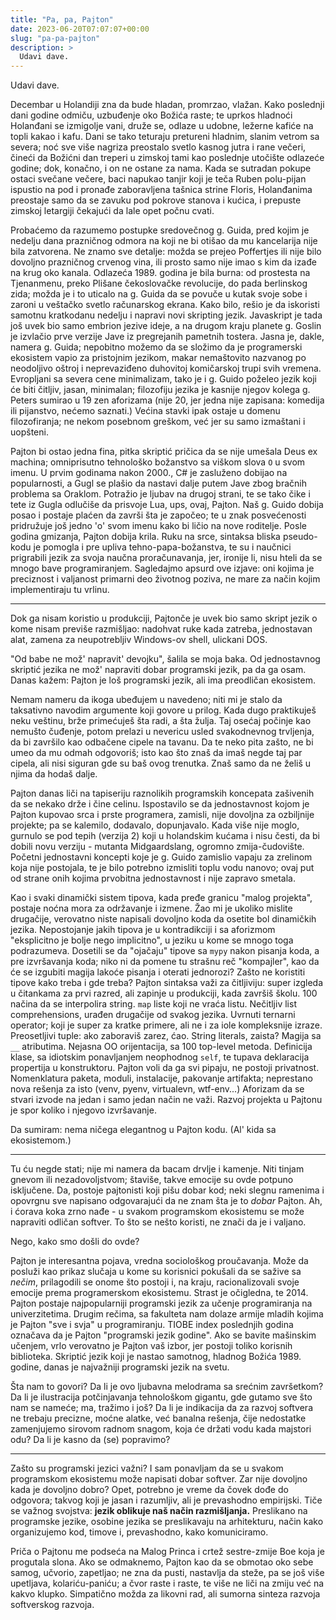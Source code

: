 ```yaml
---
title: "Pa, pa, Pajton"
date: 2023-06-20T07:07:07+00:00
slug: "pa-pa-pajton"
description: >
  Udavi dave.
---
```


Udavi dave.

Decembar u Holandiji zna da bude hladan, promrzao, vlažan. Kako poslednji dani godine odmiču, uzbuđenje oko Božića raste; te uprkos hladnoći Holanđani se izmigolje vani, druže se, odlaze u udobne, ležerne kafiće na topli kakao i kafu. Dani se tako teturaju pretureni hladnim, slanim vetrom sa severa; noć sve više nagriza preostalo svetlo kasnog jutra i rane večeri, čineći da Božićni dan treperi u zimskoj tami kao poslednje utočište odlazeće godine; dok, konačno, i on ne ostane za nama. Kada se sutradan pokupe ostaci svečane večere, baci napukao tanjir koji je teča Ruben polu-pijan ispustio na pod i pronađe zaboravljena tašnica strine Floris, Holanđanima preostaje samo da se zavuku pod pokrove stanova i kućica, i prepuste zimskoj letargiji čekajući da lale opet počnu cvati.

Probaćemo da razumemo postupke sredovečnog g. Guida, pred kojim je nedelju dana prazničnog odmora na koji ne bi otišao da mu kancelarija nije bila zatvorena. Ne znamo sve detalje: možda se prejeo Poffertjes ili nije bilo dovoljno prazničnog crvenog vina, ili prosto samo nije imao s kim da izađe na krug oko kanala. Odlazeća 1989. godina je bila burna: od prostesta na Tjenanmenu, preko Plišane čekoslovačke revolucije, do pada berlinskog zida; možda je i to uticalo na g. Guida da se povuče u kutak svoje sobe i zaroni u veštačko svetlo računarskog ekrana. Kako bilo, rešio je da iskoristi samotnu kratkodanu nedelju i napravi novi skripting jezik. Javaskript je tada još uvek bio samo embrion jezive ideje, a na drugom kraju planete g. Goslin je izvlačio prve verzije Jave iz pregrejanih pametnih tostera. Jasna je, dakle, namera g. Guida; nepobitno možemo da se složimo da je programerski ekosistem vapio za pristojnim jezikom, makar nemaštovito nazvanog po neodoljivo oštroj i neprevaziđeno duhovitoj komičarskoj trupi svih vremena. Evropljani sa severa cene minimalizam, tako je i g. Guido poželeo jezik koji će biti čitljiv, jasan, minimalan; filozofiju jezika je kasnije njegov kolega g. Peters sumirao u 19 zen aforizama (nije 20, jer jedna nije zapisana: komedija ili pijanstvo, nećemo saznati.) Većina stavki ipak ostaje u domenu filozofiranja; ne nekom posebnom greškom, već jer su samo izmaštani i uopšteni.

Pajton bi ostao jedna fina, pitka skriptić pričica da se nije umešala Deus ex machina; omniprisutno tehnološko božanstvo sa viškom slova `O` u svom imenu. U prvim godinama nakon 2000., C# je zasluženo dobijao na popularnosti, a Gugl se plašio da nastavi dalje putem Jave zbog bračnih problema sa Oraklom. Potražio je ljubav na drugoj strani, te se tako čike i tete iz Gugla odlučiše da prisvoje Lua, ups, ovaj, Pajton. Naš g. Guido dobija posao i postaje plaćen da završi šta je započeo; te u znak posvećenosti pridružuje još jedno 'o' svom imenu kako bi ličio na nove roditelje. Posle godina gmizanja, Pajton dobija krila. Ruku na srce, sintaksa bliska pseudo-kodu je pomogla i pre upliva tehno-papa-božanstva, te su i naučnici prigrabili jezik za svoja naučna proračunavanja, jer, ironije li, nisu hteli da se mnogo bave programiranjem. Sagledajmo apsurd ove izjave: oni kojima je preciznost i valjanost primarni deo životnog poziva, ne mare za način kojim implementiraju tu vrlinu.

----

Dok ga nisam koristio u produkciji, Pajtonče je uvek bio samo skript jezik o kome nisam previše razmišljao: nadohvat ruke kada zatreba, jednostavan alat, zamena za neupotrebljiv Windows-ov shell, ulickani DOS.

"Od babe ne mož' napravit' devojku", šalila se moja baka. Od jednostavnog skriptić jezika ne mož' napraviti dobar programski jezik, pa da ga osam. Danas kažem: Pajton je loš programski jezik, ali ima preodličan ekosistem.

Nemam nameru da ikoga ubeđujem u navedeno; niti mi je stalo da taksativno navodim argumente koji govore u prilog. Kada dugo praktikuješ neku veštinu, brže primećuješ šta radi, a šta žulja. Taj osećaj počinje kao nemušto čuđenje, potom prelazi u nevericu usled svakodnevnog trvljenja, da bi završilo kao odbačene cipele na tavanu. Da te neko pita zašto, ne bi umeo da mu odmah odgovoriš; isto kao što znaš da imaš negde taj par cipela, ali nisi siguran gde su baš ovog trenutka. Znaš samo da ne želiš u njima da hodaš dalje.

Pajton danas liči na tapiseriju raznolikih programskih koncepata zašivenih da se nekako drže i čine celinu. Ispostavilo se da jednostavnost kojom je Pajton kupovao srca i prste programera, zamisli, nije dovoljna za ozbiljnije projekte; pa se kalemilo, dodavalo, dopunjavalo. Kada više nije moglo, gurnulo se pod tepih (verzija 2) koji u holandskim kućama i nisu česti, da bi dobili novu verziju - mutanta Midgaardslang, ogromno zmija-čudovište. Početni jednostavni koncepti koje je g. Guido zamislio vapaju za zrelinom koja nije postojala, te je bilo potrebno izmisliti toplu vodu nanovo; ovaj put od strane onih kojima prvobitna jednostavnost i nije zapravo smetala.

Kao i svaki dinamički sistem tipova, kada pređe granicu "malog projekta", postaje noćna mora za održavanje i izmene. Žao mi je ukoliko mislite drugačije, verovatno niste napisali dovoljno koda da osetite bol dinamičkih jezika. Nepostojanje jakih tipova  je u kontradikciji i sa aforizmom "eksplicitno je bolje nego implicitno", u jeziku u kome se mnogo toga podrazumeva. Dosetili se da "ojačaju" tipove sa `mypy` nakon pisanja koda, a pre izvršavanja koda; niko ni da pomene tu strašnu reč "kompajler", kao da će se izgubiti magija lakoće pisanja i oterati jednorozi? Zašto ne koristiti tipove kako treba i gde treba? Pajton sintaksa važi za čitljiviju: super izgleda u čitankama za prvi razred, ali zapinje u produkciji, kada završiš školu. 100 načina da se interpolira string. `map` liste koji ne vraća listu. Nečitljiv list comprehensions, urađen drugačije od svakog jezika. Uvrnuti ternarni operator; koji je super za kratke primere, ali ne i za iole kompleksnije izraze. Preosetljivi tuple: ako zaboraviš zarez, ćao. String literals, zaista? Magija sa `__` atributima. Nejasna OO orijentacija, sa 100 top-level metoda. Definicija klase, sa idiotskim ponavljanjem neophodnog `self`, te tupava deklaracija propertija u konstruktoru. Pajton voli da ga svi pipaju, ne postoji privatnost. Nomenklatura paketa, moduli, instalacije, pakovanje artifakta; neprestano nova rešenja za isto (venv, pyenv, virtualevn, wtf-env...) Aforizam da se stvari izvode na jedan i samo jedan način ne važi. Razvoj projekta u Pajtonu je spor koliko i njegovo izvršavanje.

Da sumiram: nema ničega elegantnog u Pajton kodu. (Al' kida sa ekosistemom.)

----

Tu ću negde stati; nije mi namera da bacam drvlje i kamenje.  Niti tinjam gnevom ili nezadovoljstvom; štaviše, takve emocije su ovde potpuno isključene. Da, postoje pajtonisti koji pišu dobar kod; neki slegnu ramenima i opovrgnu sve napisano odgovarajući da ne znam šta je to _dobar_ Pajton. Ah, i ćorava koka zrno nađe - u svakom programskom ekosistemu se može napraviti odličan softver. To što se nešto koristi, ne znači da je i valjano.

Nego, kako smo došli do ovde?

Pajton je interesantna pojava, vredna sociološkog proučavanja. Može da posluži kao prikaz slučaja u kome su korisnici pokušali da se sažive sa _nečim_, prilagodili se onome što postoji i, na kraju, racionalizovali svoje emocije prema programerskom ekosistemu. Strast je očigledna, te 2014. Pajton postaje najpopularniji programski jezik za učenje programiranja na univerzitetima. Drugim rečima, sa fakulteta nam dolaze armije mladih kojima je Pajton "sve i svja" u programiranju. TIOBE index poslednjih godina označava da je Pajton "programski jezik godine". Ako se bavite mašinskim učenjem, vrlo verovatno je Pajton vaš izbor, jer postoji toliko korisnih biblioteka. Skriptić jezik koji je nastao samotnog, hladnog Božića 1989. godine, danas je najvažniji programski jezik na svetu.

Šta nam to govori? Da li je ovo ljubavna melodrama sa srećnim završetkom? Da li je ilustracija potčinjavanja tehnološkom gigantu, gde gutamo sve što nam se nameće; ma, tražimo i još? Da li je indikacija da za razvoj softvera ne trebaju precizne, moćne alatke, već banalna rešenja, čije nedostatke zamenjujemo sirovom radnom snagom, koja će držati vodu kada majstori odu? Da li je kasno da (se) popravimo?

----

Zašto su programski jezici važni? I sam ponavljam da se u svakom programskom ekosistemu može napisati dobar softver. Zar nije dovoljno kada je dovoljno dobro? Opet, potrebno je vreme da čovek dođe do odgovora; takvog koji je jasan i razumljiv, ali je prevashodno empirijski. Tiče se važnog svojstva: **jezik oblikuje naš način razmišljanja.** Preslikano na programske jezike, osobine jezika se preslikavaju na arhitekturu, način kako organizujemo kod, timove i, prevashodno, kako komuniciramo.

Priča o Pajtonu me podseća na Malog Princa i crtež sestre-zmije Boe koja je progutala slona. Ako se odmaknemo, Pajton kao da se obmotao oko sebe samog, učvorio, zapetljao; ne zna da pusti, nastavlja da steže, pa se još više upetljava, kolariću-paniću; a čvor raste i raste, te više ne liči na zmiju već na kakvo klupko. Simpatično možda za likovni rad, ali sumorna sinteza razvoja softverskog razvoja.
